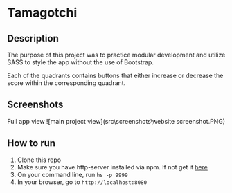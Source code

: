 # Tamagotchi

## Description
The purpose of this project was to practice modular development and utilize SASS to style the app without the use of Bootstrap.

Each of the quadrants contains buttons that either increase or decrease the score within the corresponding quadrant. 


## Screenshots
Full app view
![main project view](src\screenshots\website screenshot.PNG)

## How to run
1. Clone this repo
1. Make sure you have http-server installed via npm. If not get it [here](https://www.npmjs.com/package/http-server)
1. On your command line, run `hs -p 9999`
1. In your browser, go to `http://localhost:8080`
